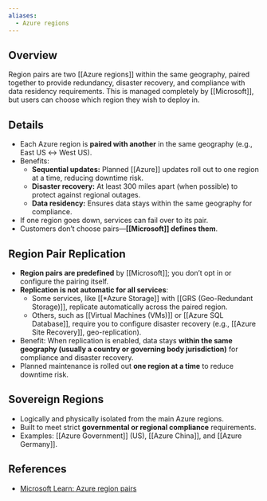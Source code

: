 ```yaml
---
aliases:
  - Azure regions
---
```

## **Overview**
Region pairs are two [[Azure regions]] within the same geography, paired together to provide redundancy, disaster recovery, and compliance with data residency requirements. This is managed completely by [[Microsoft]], but users can choose which region they wish to deploy in.

## **Details**
- Each Azure region is **paired with another** in the same geography (e.g., East US ↔ West US).  
- Benefits:  
	- **Sequential updates:** Planned [[Azure]] updates roll out to one region at a time, reducing downtime risk.  
	- **Disaster recovery:** At least 300 miles apart (when possible) to protect against regional outages.  
	- **Data residency:** Ensures data stays within the same geography for compliance.  
- If one region goes down, services can fail over to its pair.  
- Customers don’t choose pairs—**[[Microsoft]] defines them**.  

## **Region Pair Replication**
- **Region pairs are predefined** by [[Microsoft]]; you don’t opt in or configure the pairing itself.  
- **Replication is not automatic for all services**:  
	- Some services, like [[*Azure Storage]] with [[GRS (Geo-Redundant Storage)]], replicate automatically across the paired region.  
	- Others, such as [[Virtual Machines (VMs)]] or [[Azure SQL Database]], require you to configure disaster recovery (e.g., [[Azure Site Recovery]], geo-replication).  
- Benefit: When replication is enabled, data stays **within the same geography (usually a country or governing body jurisdiction)** for compliance and disaster recovery.  
- Planned maintenance is rolled out **one region at a time** to reduce downtime risk.  

## **Sovereign Regions**
- Logically and physically isolated from the main Azure regions.  
- Built to meet strict **governmental or regional compliance** requirements.  
- Examples: [[Azure Government]] (US), [[Azure China]], and [[Azure Germany]].  

## **References**
- [Microsoft Learn: Azure region pairs](https://learn.microsoft.com/en-us/azure/reliability/cross-region-replication-azure)  